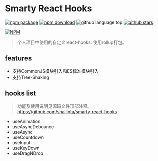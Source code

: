 # Smarty React Hooks

[![npm package](https://img.shields.io/npm/v/smarty-react-hooks.svg)](https://www.npmjs.org/package/smarty-react-hooks)
[![npm download](https://img.shields.io/npm/dt/smarty-react-hooks.svg)](https://www.npmjs.org/package/smarty-react-hooks)
![github language top](https://img.shields.io/github/languages/top/shallinta/smarty-react-hooks.svg)
[![github stars](https://img.shields.io/github/stars/shallinta/smarty-react-hooks.svg?style=social&label=Stars)](https://github.com/shallinta/smarty-react-hooks)  

[![NPM](https://nodei.co/npm/smarty-react-hooks.png?downloads=true&downloadRank=true&stars=true)](https://www.npmjs.com/package/smarty-react-hooks)

> 个人项目中使用的自定义react-hooks. 使用rollup打包。

## features
- 支持CommonJS模块引入和ES标准模块引入
- 支持Tree-Shaking

## hooks list
> 功能及使用说明见源码文件顶部注释。
> <https://github.com/shallinta/smarty-react-hooks>

- useAnimation
- useAsyncDebounce
- useAsync
- useCountdown
- useInput
- useKeyDown
- useDragNDrop
